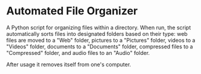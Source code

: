 # Automated File Organizer

A Python script for organizing files within a directory. When run, the script automatically sorts files into designated folders based on their type: web files are moved to a "Web" folder, pictures to a "Pictures" folder, videos to a "Videos" folder, documents to a "Documents" folder, compressed files to a "Compressed" folder, and audio files to an "Audio" folder. 

After usage it removes itself from one's computer.

